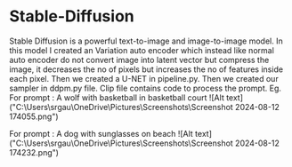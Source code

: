 # Stable-Diffusion
Stable Diffusion is a powerful text-to-image and image-to-image model. 
In this model I created an Variation auto encoder which instead like normal auto encoder do not convert image into latent vector but compress the image, it decreases the no of pixels but increases the no of features inside each pixel.
Then we created a U-NET in pipeline.py. Then we created our sampler in ddpm.py file. Clip file contains code to process the prompt.
Eg.
For prompt : A wolf with basketball in basketball court
![Alt text]("C:\Users\srgau\OneDrive\Pictures\Screenshots\Screenshot 2024-08-12 174055.png")

For prompt : A dog with sunglasses on beach
![Alt text]("C:\Users\srgau\OneDrive\Pictures\Screenshots\Screenshot 2024-08-12 174232.png")


